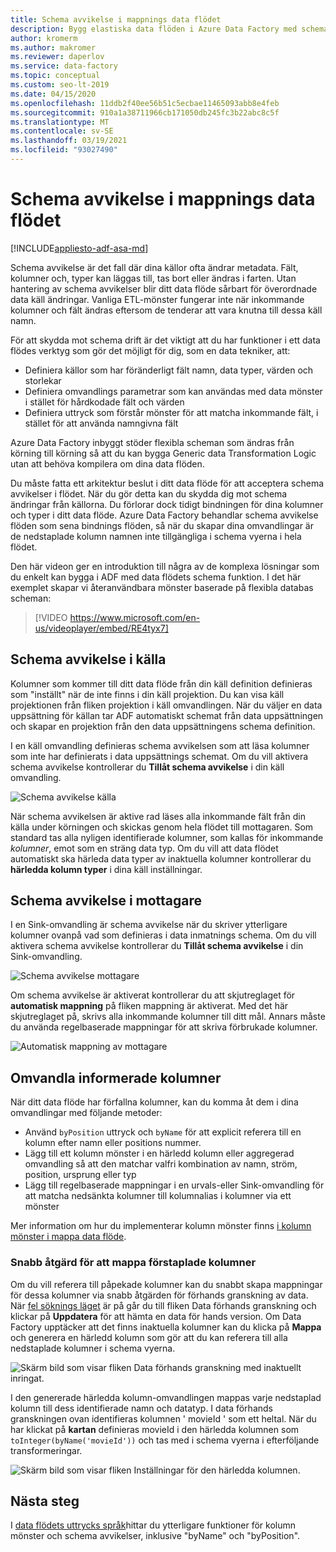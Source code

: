 ```yaml
---
title: Schema avvikelse i mappnings data flödet
description: Bygg elastiska data flöden i Azure Data Factory med schema avvikelse
author: kromerm
ms.author: makromer
ms.reviewer: daperlov
ms.service: data-factory
ms.topic: conceptual
ms.custom: seo-lt-2019
ms.date: 04/15/2020
ms.openlocfilehash: 11ddb2f40ee56b51c5ecbae11465093abb8e4feb
ms.sourcegitcommit: 910a1a38711966cb171050db245fc3b22abc8c5f
ms.translationtype: MT
ms.contentlocale: sv-SE
ms.lasthandoff: 03/19/2021
ms.locfileid: "93027490"
---
```

# <a name="schema-drift-in-mapping-data-flow"></a>Schema avvikelse i mappnings data flödet

[!INCLUDE[appliesto-adf-asa-md](includes/appliesto-adf-asa-md.md)]

Schema avvikelse är det fall där dina källor ofta ändrar metadata. Fält, kolumner och, typer kan läggas till, tas bort eller ändras i farten. Utan hantering av schema avvikelser blir ditt data flöde sårbart för överordnade data käll ändringar. Vanliga ETL-mönster fungerar inte när inkommande kolumner och fält ändras eftersom de tenderar att vara knutna till dessa käll namn.

För att skydda mot schema drift är det viktigt att du har funktioner i ett data flödes verktyg som gör det möjligt för dig, som en data tekniker, att:

* Definiera källor som har föränderligt fält namn, data typer, värden och storlekar
* Definiera omvandlings parametrar som kan användas med data mönster i stället för hårdkodade fält och värden
* Definiera uttryck som förstår mönster för att matcha inkommande fält, i stället för att använda namngivna fält

Azure Data Factory inbyggt stöder flexibla scheman som ändras från körning till körning så att du kan bygga Generic data Transformation Logic utan att behöva kompilera om dina data flöden.

Du måste fatta ett arkitektur beslut i ditt data flöde för att acceptera schema avvikelser i flödet. När du gör detta kan du skydda dig mot schema ändringar från källorna. Du förlorar dock tidigt bindningen för dina kolumner och typer i ditt data flöde. Azure Data Factory behandlar schema avvikelse flöden som sena bindnings flöden, så när du skapar dina omvandlingar är de nedstaplade kolumn namnen inte tillgängliga i schema vyerna i hela flödet.

Den här videon ger en introduktion till några av de komplexa lösningar som du enkelt kan bygga i ADF med data flödets schema funktion. I det här exemplet skapar vi återanvändbara mönster baserade på flexibla databas scheman:

> [!VIDEO https://www.microsoft.com/en-us/videoplayer/embed/RE4tyx7]

## <a name="schema-drift-in-source"></a>Schema avvikelse i källa

Kolumner som kommer till ditt data flöde från din käll definition definieras som "inställt" när de inte finns i din käll projektion. Du kan visa käll projektionen från fliken projektion i käll omvandlingen. När du väljer en data uppsättning för källan tar ADF automatiskt schemat från data uppsättningen och skapar en projektion från den data uppsättningens schema definition.

I en käll omvandling definieras schema avvikelsen som att läsa kolumner som inte har definierats i data uppsättnings schemat. Om du vill aktivera schema avvikelse kontrollerar du **Tillåt schema avvikelse** i din käll omvandling.

![Schema avvikelse källa](media/data-flow/schemadrift001.png "Schema avvikelse källa")

När schema avvikelsen är aktive rad läses alla inkommande fält från din källa under körningen och skickas genom hela flödet till mottagaren. Som standard tas alla nyligen identifierade kolumner, som kallas för inkommande *kolumner*, emot som en sträng data typ. Om du vill att data flödet automatiskt ska härleda data typer av inaktuella kolumner kontrollerar du **härledda kolumn typer** i dina käll inställningar.

## <a name="schema-drift-in-sink"></a>Schema avvikelse i mottagare

I en Sink-omvandling är schema avvikelse när du skriver ytterligare kolumner ovanpå vad som definieras i data inmatnings schema. Om du vill aktivera schema avvikelse kontrollerar du **Tillåt schema avvikelse** i din Sink-omvandling.

![Schema avvikelse mottagare](media/data-flow/schemadrift002.png "Schema avvikelse mottagare")

Om schema avvikelse är aktiverat kontrollerar du att skjutreglaget för **automatisk mappning** på fliken mappning är aktiverat. Med det här skjutreglaget på, skrivs alla inkommande kolumner till ditt mål. Annars måste du använda regelbaserade mappningar för att skriva förbrukade kolumner.

![Automatisk mappning av mottagare](media/data-flow/automap.png "Automatisk mappning av mottagare")

## <a name="transforming-drifted-columns"></a>Omvandla informerade kolumner

När ditt data flöde har förfallna kolumner, kan du komma åt dem i dina omvandlingar med följande metoder:

* Använd `byPosition` uttryck och `byName` för att explicit referera till en kolumn efter namn eller positions nummer.
* Lägg till ett kolumn mönster i en härledd kolumn eller aggregerad omvandling så att den matchar valfri kombination av namn, ström, position, ursprung eller typ
* Lägg till regelbaserade mappningar i en urvals-eller Sink-omvandling för att matcha nedsänkta kolumner till kolumnalias i kolumner via ett mönster

Mer information om hur du implementerar kolumn mönster finns [i kolumn mönster i mappa data flöde](concepts-data-flow-column-pattern.md).

### <a name="map-drifted-columns-quick-action"></a>Snabb åtgärd för att mappa förstaplade kolumner

Om du vill referera till påpekade kolumner kan du snabbt skapa mappningar för dessa kolumner via snabb åtgärden för förhands granskning av data. När [fel söknings läget](concepts-data-flow-debug-mode.md) är på går du till fliken Data förhands granskning och klickar på **Uppdatera** för att hämta en data för hands version. Om Data Factory upptäcker att det finns inaktuella kolumner kan du klicka på **Mappa** och generera en härledd kolumn som gör att du kan referera till alla nedstaplade kolumner i schema vyerna.

![Skärm bild som visar fliken Data förhands granskning med inaktuellt inringat.](media/data-flow/mapdrifted1.png "Kartning")

I den genererade härledda kolumn-omvandlingen mappas varje nedstaplad kolumn till dess identifierade namn och datatyp. I data förhands granskningen ovan identifieras kolumnen ' movieId ' som ett heltal. När du har klickat på **kartan** definieras movieId i den härledda kolumnen som `toInteger(byName('movieId'))` och tas med i schema vyerna i efterföljande transformeringar.

![Skärm bild som visar fliken Inställningar för den härledda kolumnen.](media/data-flow/mapdrifted2.png "Kartning")

## <a name="next-steps"></a>Nästa steg
I [data flödets uttrycks språk](data-flow-expression-functions.md)hittar du ytterligare funktioner för kolumn mönster och schema avvikelser, inklusive "byName" och "byPosition".
